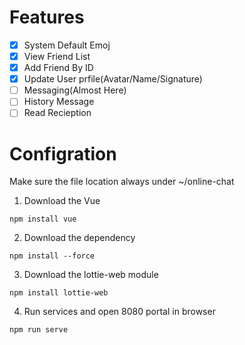 # Features

- [x] System Default Emoj 
- [x] View Friend List
- [x] Add Friend By ID
- [x] Update User prfile(Avatar/Name/Signature)
- [ ] Messaging(Almost Here)
- [ ] History Message
- [ ] Read Recieption

# Configration
Make sure the file location always under ~/online-chat
1. Download the Vue 
```
npm install vue
```
2. Download the dependency
```
npm install --force
```
3. Download the lottie-web module
```
npm install lottie-web
```
4. Run services and open 8080 portal in browser
```
npm run serve
```

